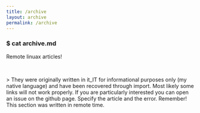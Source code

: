 ```yaml
---
title: /archive
layout: archive
permalink: /archive
---
```

### $ cat archive.md
Remote linuax articles! 
<p>&nbsp;</p>
> They were originally written in it_IT for informational purposes only (my native language) and have been recovered through import. Most likely some links will not work properly. If you are particularly interested you can open an issue on the github page. Specify the article and the error. Remember! This section was written in remote time.
